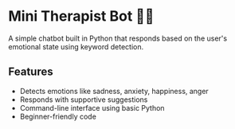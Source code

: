 # Mini Therapist Bot 🧠💬

A simple chatbot built in Python that responds based on the user's emotional state using keyword detection.

## Features
- Detects emotions like sadness, anxiety, happiness, anger
- Responds with supportive suggestions
- Command-line interface using basic Python
- Beginner-friendly code
